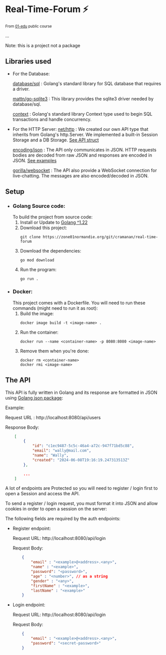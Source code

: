 # Real-Time-Forum ⚡
<sub>From [01-edu](https://github.com/01-edu/public) public course</sub>

...

Note: this is a project not a package

## Libraries used

- For the Database:

    [database/sql](https://pkg.go.dev/database/sql) : Golang's standard library for SQL database that requires a driver.

    [mattn/go-sqlite3](https://pkg.go.dev/github.com/mattn/go-sqlite3) : This library provides the sqlite3 driver needed by database/sql.

    [context](https://pkg.go.dev/context) : Golang's standard library Context type used to begin SQL transactions and handle concurrency.

- For the HTTP Server:
    [net/http](https://pkg.go.dev/net/http) :
    We created our own API type that inherits from Golang's http.Server. We implemented a built-in Session Storage and a DB Storage. [See API struct](/api/api.go)

    [encoding/json](https://pkg.go.dev/encoding/json) : 
    The API only communicates in JSON. HTTP requests bodies are decoded from raw JSON and responses are encoded in JSON. [See examples](#the-api)

    [gorilla/websocket](https://pkg.go.dev/github.com/gorilla/websocket) : 
    The API also provide a WebSocket connection for live-chatting. The messages are also encoded/decoded in JSON.



## Setup
- ### Golang Source code:
    To build the project from source code:
    1. Install or Update to [Golang ^1.22](https://go.dev/doc/install)
    2. Download this project:
        ```
        git clone https://zone01normandie.org/git/cramanan/real-time-forum
        ```
    3. Download the dependencies:
        ```
        go mod download
        ```
    4. Run the program:
        ```
        go run .
        ```
- ### Docker:
    This project comes with a Dockerfile. You will need to run these commands (might need to run it as root):
    1. Build the image:
        ```
        docker image build -t <image-name> .
        ```
    2. Run the container:
        ```
        docker run --name <container-name> -p 8080:8080 <image-name>
        ```
    3. Remove them when you're done:
        ```
        docker rm <container-name>
        docker rmi <image-name>
        ```

## The API
This API is fully written in Golang and its response are formatted in JSON using [Golang json package](https://pkg.go.dev/encoding/json):

Example:

Request URL : http://localhost:8080/api/users

Response Body:
```json
    [
        {
            "id": "c1ec9487-5c5c-46a4-a72c-947f71bd5c88",
            "email": "wally@mail.com",
            "name": "Wally",
            "created": "2024-06-08T19:16:19.247313513Z"
        },

        ...
    ]
```

A lot of endpoints are Protected so you will need to register / login first to open a Session and access the API.

To send a register / login request, you must format it into JSON and allow cookies in order to open a session on the server:

The following fields are required by the auth endpoints:
- Register endpoint:

    Request URL: http://localhost:8080/api/login

    Request Body:
    ```json
        {
            "email" : "<example>@<address>.<any>",  
            "name" : "<example>",                   
            "password": "<password>",               
            "age" : "<number>", // as a string
            "gender" : "<any>",                     
            "firstName" : "<example>",              
            "lastName" : "<example>"                
        }
    ```
- Login endpoint:

    Request URL: http://localhost:8080/api/login

    Request Body:
    ```json
        {
            "email" : "<example>@<address>.<any>",
            "password": "<secret-password>"
        }
    ```
